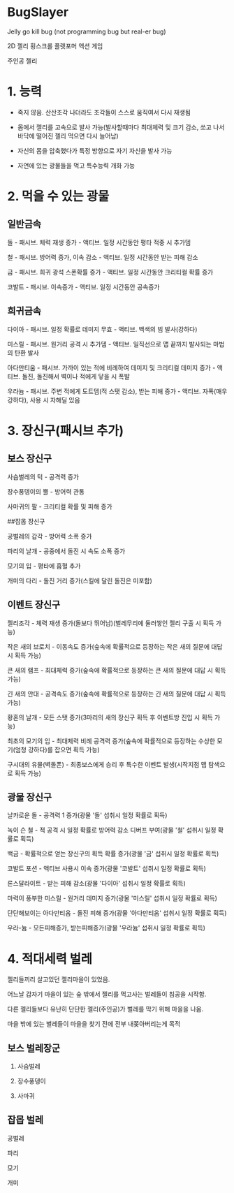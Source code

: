 # BugSlayer
Jelly go kill bug (not programming bug but real-er bug)


2D 젤리 횡스크롤 플랫포머 액션 게임

주인공 젤리

# 1. 능력
- 죽지 않음. 산산조각 나더라도 조각들이 스스로 움직여서 다시 재생됨
  
- 몸에서 젤리를 고속으로 발사 가능(발사할때마다 최대체력 및 크기 감소, 쏘고 나서 바닥에 떨어진 젤리 먹으면 다시 늘어남)
  
- 자신의 몸을 압축했다가 특정 방향으로 자기 자신을 발사 가능
  
- 자연에 있는 광물들을 먹고 특수능력 개화 가능

# 2. 먹을 수 있는 광물

## 일반금속

돌 - 패시브. 체력 재생 증가 - 액티브. 일정 시간동안 평타 적중 시 추가뎀

철 - 패시브. 방어력 증가, 이속 감소 - 액티브. 일정 시간동안 받는 피해 감소

금 - 패시브. 희귀 광석 스폰확률 증가 - 액티브. 일정 시간동안 크리티컬 확률 증가

코발트 - 패시브. 이속증가 - 액티브. 일정 시간동안 공속증가

## 희귀금속

다이아 - 패시브. 일정 확률로 데미지 무효 - 액티브. 백색의 빔 발사(강하다)

미스릴 - 패시브. 원거리 공격 시 추가뎀 - 액티브. 일직선으로 맵 끝까지 발사되는 마법의 탄환 발사

아다만티움 - 패시브. 가까이 있는 적에 비례하여 데미지 및 크리티컬 데미지 증가 - 액티브. 돌진, 돌진해서 벽이나 적에게 닿을 시 폭발

우라늄 - 패시브. 주변 적에게 도트뎀(적 스탯 감소), 받는 피해 증가 - 액티브. 자폭(매우 강하다), 사용 시 자해딜 있음


# 3. 장신구(패시브 추가)

## 보스 장신구

사슴벌레의 턱 - 공격력 증가

장수풍뎅이의 뿔 - 방어력 관통

사마귀의 팔 - 크리티컬 확률 및 피해 증가

##잡몹 장신구

공벌레의 갑각 - 방어력 소폭 증가

파리의 날개 - 공중에서 돌진 시 속도 소폭 증가

모기의 입 - 평타에 흡혈 추가

개미의 다리 - 돌진 거리 증가(스킬에 달린 돌진은 미포함)


## 이벤트 장신구

젤리조각 - 체력 재생 증가(돌보다 뛰어남)(벌레무리에 둘러쌓인 젤리 구출 시 획득 가능)

작은 새의 브로치 - 이동속도 증가(숲속에 확률적으로 등장하는 작은 새의 질문에 대답 시 획득 가능)

큰 새의 램프 - 최대체력 증가(숲속에 확률적으로 등장하는 큰 새의 질문에 대답 시 획득 가능)

긴 새의 안대 - 공격속도 증가(숲속에 확률적으로 등장하는 긴 새의 질문에 대답 시 획득 가능)

황혼의 날개 - 모든 스탯 증가(3마리의 새의 장신구 획득 후 이벤트방 진입 시 획득 가능)

최초의 모기의 입 - 최대체력 비례 공격력 증가(숲속에 확률적으로 등장하는 수상한 모기(엄청 강하다)를 잡으면 획득 가능)

구시대의 유물(벽돌폰) - 최종보스에게 승리 후 특수한 이벤트 발생(시작지점 맵 탐색으로 획득 가능)

## 광물 장신구
날카로운 돌 - 공격력 1 증가(광물 '돌' 섭취시 일정 확률로 획득)

녹이 슨 철 - 적 공격 시 일정 확률로 방어력 감소 디버프 부여(광물 '철' 섭취시 일정 확률로 획득)

백금 - 확률적으로 얻는 장신구의 획득 확률 증가(광물 '금' 섭취시 일정 확률로 획득)

코발트 포션 - 액티브 사용시 이속 증가(광물 '코발트' 섭취시 일정 확률로 획득)

론스달라이트 - 받는 피해 감소(광물 '다이아' 섭취시 일정 확률로 획득)

마력이 풍부한 미스릴 - 원거리 데미지 증가(광물 '미스릴' 섭취시 일정 확률로 획득)

단단해보이는 아다만티움 - 돌진 피해 증가(광물 '아다만티움' 섭취시 일정 확률로 획득)

우라-늄 - 모든피해증가, 받는피해증가(광물 '우라늄' 섭취시 일정 확률로 획득)

# 4. 적대세력 벌레

젤리들끼리 살고있던 젤리마을이 있었음.

어느날 갑자기 마을이 있는 숲 밖에서 젤리를 먹고사는 벌레들이 침공을 시작함.

다른 젤리들보다 유난히 단단한 젤리(주인공)가 벌레를 막기 위해 마을을 나옴.

마을 밖에 있는 벌레들이 마을을 찾기 전에 전부 내쫒아버리는게 목적

## 보스 벌레장군

1. 사슴벌레
   
2. 장수풍뎅이
   
3. 사마귀

## 잡몹 벌레

공벌레

파리

모기

개미
